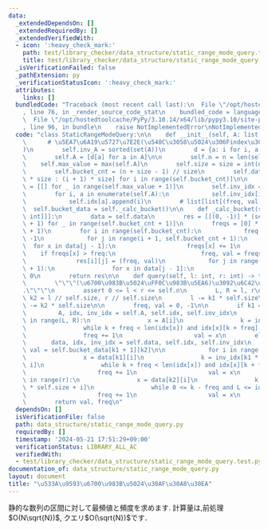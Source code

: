```yaml
---
data:
  _extendedDependsOn: []
  _extendedRequiredBy: []
  _extendedVerifiedWith:
  - icon: ':heavy_check_mark:'
    path: test/library_checker/data_structure/static_range_mode_query.test.py
    title: test/library_checker/data_structure/static_range_mode_query.test.py
  _isVerificationFailed: false
  _pathExtension: py
  _verificationStatusIcon: ':heavy_check_mark:'
  attributes:
    links: []
  bundledCode: "Traceback (most recent call last):\n  File \"/opt/hostedtoolcache/PyPy/3.10.14/x64/lib/pypy3.10/site-packages/onlinejudge_verify/documentation/build.py\"\
    , line 76, in _render_source_code_stat\n    bundled_code = language.bundle(\n\
    \  File \"/opt/hostedtoolcache/PyPy/3.10.14/x64/lib/pypy3.10/site-packages/onlinejudge_verify/languages/python.py\"\
    , line 96, in bundle\n    raise NotImplementedError\nNotImplementedError\n"
  code: "class StaticRangeModeQuery:\n\n    def __init__(self, A: list[int]):\n  \
    \      # \u5EA7\u6A19\u5727\u7E2E(\u540C\u3058\u5024\u306Findex\u3067\u8B58\u5225\
    )\n        self.inv_A = sorted(set(A))\n        d = {a: i for i, a in enumerate(self.inv_A)}\n\
    \        self.A = [d[a] for a in A]\n\n        self.n = n = len(self.A)\n    \
    \    self.max_value = max(self.A)\n        self.size = size = int(n**0.5) + 1\n\
    \        self.bucket_cnt = (n + size - 1) // size\n        self.data = [self.A[i\
    \ * size : (i + 1) * size] for i in range(self.bucket_cnt)]\n\n        self.idx\
    \ = [[] for _ in range(self.max_value + 1)]\n        self.inv_idx = [-1] * n\n\
    \        for i, a in enumerate(self.A):\n            self.inv_idx[i] = len(self.idx[a])\n\
    \            self.idx[a].append(i)\n        # list[list[(freq, val)]]\n      \
    \  self.bucket_data = self._calc_bucket()\n\n    def _calc_bucket(self) -> list[list[tuple[int,\
    \ int]]]:\n        data = self.data\n        res = [[(0, -1)] * (self.bucket_cnt\
    \ + 1) for _ in range(self.bucket_cnt + 1)]\n        freqs = [0] * (self.max_value\
    \ + 1)\n        for i in range(self.bucket_cnt):\n            freq, val = -1,\
    \ -1\n            for j in range(i + 1, self.bucket_cnt + 1):\n              \
    \  for x in data[j - 1]:\n                    freqs[x] += 1\n                \
    \    if freqs[x] > freq:\n                        freq, val = freqs[x], x\n  \
    \              res[i][j] = (freq, val)\n            for j in range(i + 1, self.bucket_cnt\
    \ + 1):\n                for x in data[j - 1]:\n                    freqs[x] =\
    \ 0\n        return res\n\n    def query(self, l: int, r: int) -> tuple[int, int]:\n\
    \        \"\"\"(\u6700\u983B\u5024\uFF0C\u983B\u5EA6)\u3092\u6C42\u3081\u307E\u3059\
    .\"\"\"\n        assert 0 <= l < r <= self.n\n        L, R = l, r\n        k1,\
    \ k2 = l // self.size, r // self.size\n        l -= k1 * self.size\n        r\
    \ -= k2 * self.size\n\n        freq, val = 0, -1\n\n        if k1 == k2:\n   \
    \         A, idx, inv_idx = self.A, self.idx, self.inv_idx\n            for i\
    \ in range(L, R):\n                x = A[i]\n                k = inv_idx[i]\n\
    \                while k + freq < len(idx[x]) and idx[x][k + freq] < R:\n    \
    \                freq += 1\n                    val = x\n        else:\n     \
    \       data, idx, inv_idx = self.data, self.idx, self.inv_idx\n            freq,\
    \ val = self.bucket_data[k1 + 1][k2]\n\n            for i in range(l, len(data[k1])):\n\
    \                x = data[k1][i]\n                k = inv_idx[k1 * self.size +\
    \ i]\n                while k + freq < len(idx[x]) and idx[x][k + freq] < R:\n\
    \                    freq += 1\n                    val = x\n            for i\
    \ in range(r):\n                x = data[k2][i]\n                k = inv_idx[k2\
    \ * self.size + i]\n                while 0 <= k - freq and L <= idx[x][k - freq]:\n\
    \                    freq += 1\n                    val = x\n        val = self.inv_A[val]\n\
    \        return val, freq\n"
  dependsOn: []
  isVerificationFile: false
  path: data_structure/static_range_mode_query.py
  requiredBy: []
  timestamp: '2024-05-21 17:51:29+09:00'
  verificationStatus: LIBRARY_ALL_AC
  verifiedWith:
  - test/library_checker/data_structure/static_range_mode_query.test.py
documentation_of: data_structure/static_range_mode_query.py
layout: document
title: "\u533A\u9593\u6700\u983B\u5024\u30AF\u30A8\u30EA"
---
```


静的な数列の区間に対して最頻値と頻度を求めます.
計算量は,前処理$O(N\sqrt{N})$, クエリ$O(\sqrt{N})$です．
